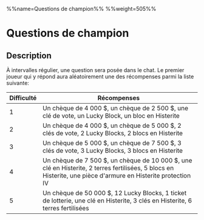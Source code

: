 %%name=Questions de champion%%
%%weight=505%%

# Questions de champion

## Description

À intervalles régulier, une question sera posée dans le chat. Le premier joueur qui y répond aura aléatoirement une des récompenses parmi la liste suivante:

| Difficulté | Récompenses |
| --- | --- |
| 1 | Un chèque de 4 000 \$, un chèque de 2 500 \$, une clé de vote, un Lucky Block, un bloc en Histerite |
| 2 | Un chèque de 4 000 \$, un chèque de 5 000 \$, 2 clés de vote, 2 Lucky Blocks, 2 blocs en Histerite |
| 3 | Un chèque de 5 000 \$, un chèque de 7 500 \$, 3 clés de vote, 3 Lucky Blocks, 3 blocs en Histerite |
| 4 | Un chèque de 7 500 \$, un chèque de 10 000 \$, une clé en Histerite, 2 terres fertilisées, 5 blocs en Histerite, une pièce d'armure en Histerite protection IV |
| 5 | Un chèque de 50 000 \$, 12 Lucky Blocks, 1 ticket de lotterie, une clé en Histerite, 3 clés en Histerite, 6 terres fertilisées |
